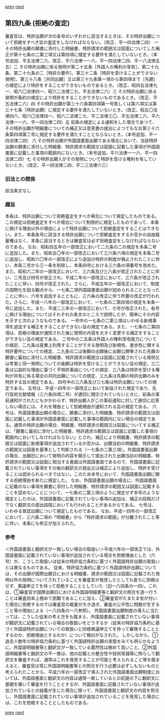 [prev](/specific/markdowns/特許法/071_Mp-Ch_3-At_48_7.md)
[next](/specific/markdowns/特許法/073_Mp-Ch_3-At_50.md)
## 第四九条 (拒絶の査定)
審査官は、特許出願が次の各号のいずれかに該当するときは、その特許出願について拒絶をすべき旨の査定をしなければならない。（改正、平一四法律二四）
一 その特許出願の願書に添付した明細書、特許請求の範囲又は図面についてした補正が第十七条の二第三項又は第四項に規定する要件を満たしていないとき。（本号追加、平五法律二六、改正、平六法律一一六、平一四法律二四、平一八法律五五）二 その特許出願に係る発明が第二十五条［外国人の権利の享有］、第二十九条、第二十九条の二［特許の要件］、第三十二条［特許を受けることができない発明］、第三十八条［共同出願］又は第三十九条第一項から第四項まで［先願］の規定により特許をすることができないものであるとき。（改正、昭四五法律九一、昭六〇法律四一、昭六二法律二七、平五法律二六）三 その特許出願に係る発明が条約の規定により特許をすることができないものであるとき。（改正、平五法律二六）四 その特許出願が第三十六条第四項第一号若しくは第六項又は第三十七条［特許出願］に規定する要件を満たしていないとき。（改正、昭五〇法律四六、昭六〇法律四一、昭六二法律二七、平二法律三〇、平五法律二六、平六法律一一六、平一四法律二四）五 前条の規定による通知をした場合であつて、その特許出願が明細書についての補正又は意見書の提出によつてもなお第三十六条第四項第二号に規定する要件を満たすこととならないとき。（本号追加、平一四法律二四）
六 その特許出願が外国語書面出願である場合において、当該特許出願の願書に添付した明細書、特許請求の範囲又は図面に記載した事項が外国語書面に記載した事項の範囲内にないとき。（本号追加、平六法律一一六、平一四法律二四）七 その特許出願人がその発明について特許を受ける権利を有していないとき。（改正、平一四法律二四、平二三法律六三）

### 旧法との関係
該当条文なし

### 趣旨
本条は、特許出願について拒絶査定をすべき場合について規定したものである。
この規定は拒絶査定をすべき場合について制限的に規定したものであって、本条に掲げる理由以外の理由によって特許出願について拒絶査定をすることはできない。また、本条各号に該当する特許出願について拒絶査定をするか否かの自由裁量権はなく、本条に該当するときは審査官は必ず拒絶査定をしなければならないのである。
なお、昭和四五年の一部改正において二九条の二の規定を本条二号に追加した。また、昭和五〇年の一部改正において三六条六項の規定を本条二号に追加し、昭和六〇年の一部改正により追加の特許の制度が廃止されたことに伴い、本条二号から三一条を削除し、本条四号における三六条の項番号を改めた。また、昭和六二年の一部改正において、三六条及び三八条が改正されたことに伴い、二号及び四号が改正され、平成二年の一部改正において、三六条が改正されたことに伴い、四号が改正された。さらに、平成五年の一部改正において、制度の国際化を図る観点から、一七条二項外国語書面出願が認められることとなったことに伴い、六号を追加するとともに、三六条の改正に伴う所要の改正が行われた。さらに、平成一八年の一部改正において、一七条の二第四項の規定を本条一号に追加した。また、平成二三年の一部改正において、七号が改正された。各号に掲げる理由についてはそれぞれの条文のところで説明したが、簡単にその内容を示すと次のようなものである。
一号中の一七条の二第三項はいわゆる新規事項を追加する補正をすることができない旨の規定である。また、一七条の二第四項は、拒絶の理由が通知された後に発明の内容を大きく変更する補正をすることができない旨の規定である。
二号中の二五条は外国人の権利享有能力についての規定、二九条は産業上利用することができる発明及び新規性、進歩性に関する特許要件についての規定、二九条の二は後願の出願後に出願公開等された先願の願書に最初に添付した明細書、特許請求の範囲又は図面に記載されている発明又は考案と同一発明についての後願は特許を受けることができない旨の規定、三二条は公益的な理由に基づく不特許事由についての規定、三八条は特許を受ける権利が共有に係る場合の共同出願についての規定、三九条は先願の特許出願のみを特許する旨の規定である。
四号中の三六条及び三七条は特許出願についての規定である。
五号は、平成一四年の一部改正において新設された規定であり、先行技術文献情報（三六条四項二号）が適切に開示されていないときに、前条の事前通知がされたにもかかわらず、特許出願人がこの事前通知に対して適切に応答しない場合には、それを理由として拒絶理由が通知される旨の規定である。
六号は、外国語書面出願の場合に、願書に添付した明細書、特許請求の範囲又は図面に記載した事項が外国語書面に記載した事項の範囲内にない場合の規定である。通常の特許出願の場合、明細書、特許請求の範囲又は図面についてする補正は、「願書に最初に添付した明細書、特許請求の範囲又は図面に記載した事項の範囲内においてしなければならない」とされ、補正により明細書、特許請求の範囲又は図面に新規事項が追加されているか否かは、出願当初の明細書、特許請求の範囲又は図面を基準として判断される（一七条の二第三項）。外国語書面出願の場合、出願日において発明の内容を開示して提出された出願当初の明細書、特許請求の範囲又は図面に相当する書面は外国語書面であるので、外国語書面に記載されていない事項をその後の翻訳文の提出又は補正により追加し、特許を受けることは認められるべきではない。このため本号において、外国語書面出願に関する拒絶理由を新たに規定した。
なお、外国語書面出願の場合に、外国語書面に記載のない事項を願書に添付した明細書、特許請求の範囲又は図面に記載することを認めないことについて、一七条の二第三項のように規定せず本号のような規定としたのは、外国語書面に記載されていない事項の追加は、補正の段階だけでなく翻訳文の提出段階においても行われることがあるからである。
七号は、いわゆる冒認出願について規定したものである。
なお、平成一四年の一部改正において、三六条二項の「明細書」から「特許請求の範囲」が分離されたこと等に伴い、本条にも修正が加えられた。

### 参考
＜外国語書面と翻訳文が一致しない場合の取扱い＞平成六年の一部改正では、外国語書面に記載されていない事項が追加されている場合を拒絶理由とした（六号）が、こうした取扱いは従来の特許協力条約に基づく外国語特許出願の取扱いとは異なるものである。
従来、特許協力条約に基づく外国語特許出願については、その出願が国際出願日における明細書、請求の範囲又は図面に記載された発明以外の発明についてされていることを審査官が発見したとしても直ちに拒絶はせず、異議申立てを待って拒絶することとしていた（旧一八四条の一四）。これは、①審査官が国際出願日における外国語明細書等と翻訳文の照合を逐一行うことは審査効率上極めて困難であることに加え、②審査官がたまたま気が付いた場合に拒絶するのでは審査官の裁量が大き過ぎ、審査の公平性に問題が生ずること等の理由による（一八四条の一八参照）。
外国語書面出願制度の導入に当たっては、こうした従来の考え方をも踏まえ、外国語書面に記載されていない事項が翻訳文に記載されている場合の取扱いをどうするか（従来の特許協力条約に基づく外国語特許出願についての取扱いと同様異議申立てを待って審理することとするのか、拒絶理由とするのか）について検討がなされた。
しかしながら、①過去十数年の特許協力条約に基づく外国語特許出願の実態をみても明らかなように、外国語明細書等と翻訳文が一致している蓋然性は極めて高いこと、②外国語明細書等と翻訳文の不一致は、他の記載との整合性や技術常識等に照らして翻訳文を審査すれば、通常はこれを発見することが可能と考えられること等を踏まえると、審査官は常に外国語明細書等との照合を行う必要は必ずしもないものと考えられたことから、平成六年の一部改正で導入された外国語書面出願制度においては、外国語書面と翻訳文の内容は通常一致しているとの前提の下に翻訳文に基礎を置いて審査を行うこととするが、外国語書面に記載されていない事項が追加されているとの疑義が生じた場合に限って、外国語書面と翻訳文の内容を照合し、外国語書面に記載されていない事項が追加されていることを発見した場合には、これを拒絶することとしたものである。

[prev](/specific/markdowns/特許法/071_Mp-Ch_3-At_48_7.md)
[next](/specific/markdowns/特許法/073_Mp-Ch_3-At_50.md)